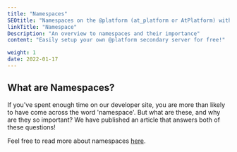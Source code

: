 ```yaml
---
title: "Namespaces"
SEOtitle: "Namespaces on the @platform (at_platform or AtPlatform) with free @signs (AtSign or at_sign)"
linkTitle: "Namespace"
Description: "An overview to namespaces and their importance"
content: "Easily setup your own @platform secondary server for free!"

weight: 1
date: 2022-01-17
---
```


## What are Namespaces?

If you've spent enough time on our developer site, you are more than likely to have come across the word 'namespace'. But what are these, and why are they so important? We have published an article that answers both of these questions!

Feel free to read more about namespaces [here](https://atsigncompany.medium.com/the-hidden-beauty-of-protocol-namespaces-6f5fab7f7a09).

<!-- ## Getting @signs and keys.

Your first step is to get a couple of @signs, it is best to get at least two, so you can experiment with sharing end-to-end
encrypted data across the @platform.

### There are two methods to get @signs.

#### The first

Go to [atsign.com](https://atsign.com) and clicking [Get an @sign](https://atsign.com/get-an-sign/). If you go
this route then you have more influence on your free @sign or pay for one of your choosing. Once you have your @signs,
do not forget to activate them.

![activate @sign](/docs/Get-Started/get-an-atsign/images/activate-ui.png)

Activating creates a microservice (we call the secondary server) and once
that is spun up on The @ Company infrastructure you will see a QR-Code to scan with an @ enabled application.

![activated @sign](/docs/Get-Started/get-an-atsign/images/activated.png)

The pairing consists of your device creating cryptographic
keys and sharing the public keys to the secondary server, you will be asked to store your private keys.
Storing your keys is vitally important as only you have the keys.

#### The second

The experience of getting a @sign via the website is great for developers as you have advanced options available, to reset
@signs and to point your @sign to your own infrastructure. For getting people onboarded quickly, a better experience would
be to get a free @sign within the app itself, this is option 2.

![generate @sign](/docs/Get-Started/get-an-atsign/images/generate-free-@sign.png)

The [onboarding widget](https://pub.dev/packages/at_onboarding_flutter) together with an API key provides a button
marked "Generate Free @sign".

![generate @sign-pair](/docs/Get-Started/get-an-atsign/images/generate-free-@sign-pair.png)

When selected a number of free @signs given to chose from, once selected it is quickly activated,
then once again you will be asked to store the cryptographic keys for the @sign.

### Once you have your @signs and keys

You are ready to start using the @platform! We have a number [demo apps](https://github.com/atsign-foundation/at_demos) that are constantly being updated, feel free to
fork or clone and try them.
There is also another nice app in development by [xavierchanth](https://github.com/XavierChanth/chit_chat) which is a
chat app using the @platform. It is a nice example to follow as it uses the [contacts](https://pub.dev/packages/at_contact)
combined with the [at_chat_flutter](https://pub.dev/packages/at_chat_flutter) widgets to create a simple chat app between
@signs.

![ChitCh@t](/docs/Get-Started/get-an-atsign/images/ChitCh@t-low.png)

Each @ enabled application will ask you once for your @sign and then your keys, so it can synchronize with your secondary server.
This means you might like to store your keys on a personal network drive or service (e.g. gdrive/idrive/onedrive) so
you can connect other @ enabled apps to your @sign easily. Remember not to share and protect your keys.

### Other widgets and the @platform/@protocol source code

We have an ever-growing number of widgets on [pub.dev](https://pub.dev/publishers/atsign.org/packages)
The @plaform and the @protocol are open source projects on [GitHub](https://github.com/atsign-foundation). If you see something missing,
or not working let us know or better still contribute with a PR!

## Where should I go next?

First, if you haven't setup Flutter, do that [here](/docs/get-started/setup-your-env/).

Otherwise, continue to building your first app [here](/docs/get-started/create-a-project/). -->
